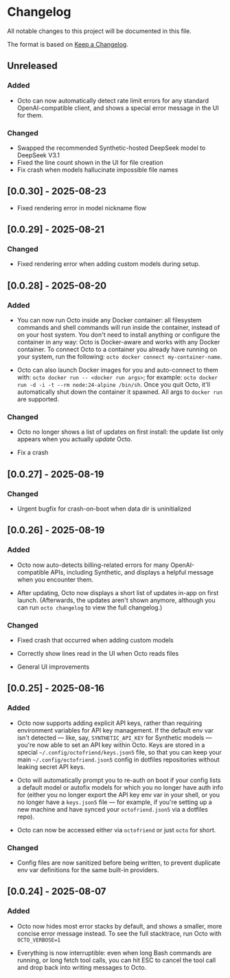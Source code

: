 # Changelog

All notable changes to this project will be documented in this file.

The format is based on [Keep a Changelog](https://keepachangelog.com/en/1.1.0/).

## Unreleased

### Added

- Octo can now automatically detect rate limit errors for any standard
  OpenAI-compatible client, and shows a special error message in the UI for
  them.

### Changed

- Swapped the recommended Synthetic-hosted DeepSeek model to DeepSeek V3.1
- Fixed the line count shown in the UI for file creation
- Fix crash when models hallucinate impossible file names

## [0.0.30] - 2025-08-23

- Fixed rendering error in model nickname flow

## [0.0.29] - 2025-08-21

### Changed

- Fixed rendering error when adding custom models during setup.

## [0.0.28] - 2025-08-20

### Added

- You can now run Octo inside any Docker container: all filesystem commands and
  shell commands will run inside the container, instead of on your host system.
  You don't need to install anything or configure the container in any way:
  Octo is Docker-aware and works with any Docker container. To connect Octo to
  a container you already have running on your system, run the following:
  `octo docker connect my-container-name`.

- Octo can also launch Docker images for you and auto-connect to them with:
  `octo docker run -- <docker run args>`; for example: `octo docker run
  -d -i -t --rm node:24-alpine /bin/sh`. Once you quit Octo, it'll automatically
  shut down the container it spawned. All args to `docker run` are supported.

### Changed

- Octo no longer shows a list of updates on first install: the update list only
  appears when you actually *update* Octo.

- Fix a crash

## [0.0.27] - 2025-08-19

### Changed

- Urgent bugfix for crash-on-boot when data dir is uninitialized

## [0.0.26] - 2025-08-19

### Added

- Octo now auto-detects billing-related errors for many OpenAI-compatible APIs,
  including Synthetic, and displays a helpful message when you encounter them.

- After updating, Octo now displays a short list of updates in-app on first
  launch. (Afterwards, the updates aren't shown anymore, although you can run
  `octo changelog` to view the full changelog.)

### Changed

- Fixed crash that occurred when adding custom models

- Correctly show lines read in the UI when Octo reads files

- General UI improvements

## [0.0.25] - 2025-08-16

### Added

- Octo now supports adding explicit API keys, rather than requiring environment
  variables for API key management. If the default env var isn't detected —
  like, say, `SYNTHETIC_API_KEY` for Synthetic models — you're now able to set
  an API key within Octo. Keys are stored in a special
  `~/.config/octofriend/keys.json5` file, so that you can keep your main
  `~/.config/octofriend.json5` config in dotfiles repositories without leaking
  secret API keys.

- Octo will automatically prompt you to re-auth on boot if your config lists a
  default model or autofix models for which you no longer have auth info for
  (either you no longer export the API key env var in your shell, or you no
  longer have a `keys.json5` file — for example, if you're setting up a new
  machine and have synced your `octofriend.json5` via a dotfiles repo).

- Octo can now be accessed either via `octofriend` or just `octo` for short.

### Changed

- Config files are now sanitized before being written, to prevent duplicate env
  var definitions for the same built-in providers.

## [0.0.24] - 2025-08-07

### Added

- Octo now hides most error stacks by default, and shows a smaller, more
  concise error message instead. To see the full stacktrace, run Octo with
  `OCTO_VERBOSE=1`

- Everything is now interruptible: even when long Bash commands are running, or
  long fetch tool calls, you can hit ESC to cancel the tool call and drop back
  into writing messages to Octo.

